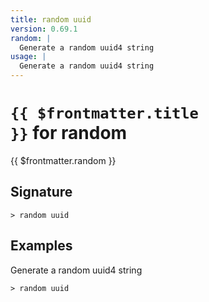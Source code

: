 ```yaml
---
title: random uuid
version: 0.69.1
random: |
  Generate a random uuid4 string
usage: |
  Generate a random uuid4 string
---
```


# <code>{{ $frontmatter.title }}</code> for random

<div style='white-space: pre-wrap;margin-top: 10px'>{{ $frontmatter.random }}</div>

## Signature

```> random uuid ```

## Examples

Generate a random uuid4 string
```shell
> random uuid
```
